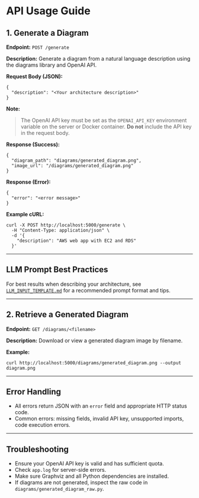 # API Usage Guide

## 1. Generate a Diagram

**Endpoint:** `POST /generate`

**Description:**
Generate a diagram from a natural language description using the diagrams library and OpenAI API.


**Request Body (JSON):**
```
{
  "description": "<Your architecture description>"
}
```

**Note:**
> The OpenAI API key must be set as the `OPENAI_API_KEY` environment variable on the server or Docker container. **Do not** include the API key in the request body.

**Response (Success):**
```
{
  "diagram_path": "diagrams/generated_diagram.png",
  "image_url": "/diagrams/generated_diagram.png"
}
```

**Response (Error):**
```
{
  "error": "<error message>"
}
```


**Example cURL:**
```
curl -X POST http://localhost:5000/generate \
  -H "Content-Type: application/json" \
  -d '{
    "description": "AWS web app with EC2 and RDS"
  }'
```

---

## LLM Prompt Best Practices

For best results when describing your architecture, see [`LLM_INPUT_TEMPLATE.md`](./LLM_INPUT_TEMPLATE.md) for a recommended prompt format and tips.

---

## 2. Retrieve a Generated Diagram

**Endpoint:** `GET /diagrams/<filename>`

**Description:**
Download or view a generated diagram image by filename.

**Example:**
```
curl http://localhost:5000/diagrams/generated_diagram.png --output diagram.png
```

---

## Error Handling
- All errors return JSON with an `error` field and appropriate HTTP status code.
- Common errors: missing fields, invalid API key, unsupported imports, code execution errors.

---

## Troubleshooting
- Ensure your OpenAI API key is valid and has sufficient quota.
- Check `app.log` for server-side errors.
- Make sure Graphviz and all Python dependencies are installed.
- If diagrams are not generated, inspect the raw code in `diagrams/generated_diagram_raw.py`.
